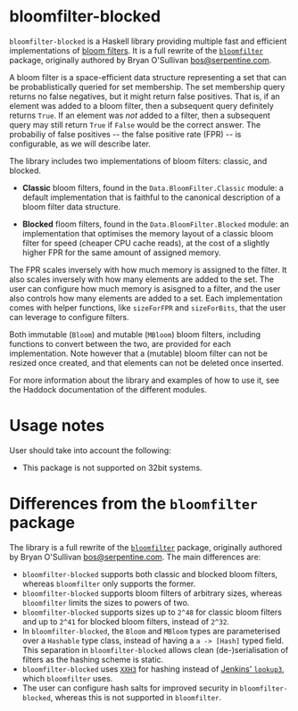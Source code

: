 # bloomfilter-blocked

`bloomfilter-blocked` is a Haskell library providing multiple fast and efficient
implementations of [bloom filters][bloom-filter:wiki]. It is a full rewrite of
the [`bloomfilter`][bloomfilter:hackage] package, originally authored by Bryan
O'Sullivan <bos@serpentine.com>.

A bloom filter is a space-efficient data structure representing a set that can
be probablistically queried for set membership. The set membership query returns
no false negatives, but it might return false positives. That is, if an element
was added to a bloom filter, then a subsequent query definitely returns `True`.
If an element was *not* added to a filter, then a subsequent query may still
return `True` if `False` would be the correct answer. The probabiliy of false
positives -- the false positive rate (FPR) -- is configurable, as we will
describe later.

The library includes two implementations of bloom filters: classic, and blocked.

* **Classic** bloom filters, found in the `Data.BloomFilter.Classic` module: a
  default implementation that is faithful to the canonical description of a
  bloom filter data structure.

* **Blocked** floom filters, found in the `Data.BloomFilter.Blocked` module: an
  implementation that optimises the memory layout of a classic bloom filter for
  speed (cheaper CPU cache reads), at the cost of a slightly higher FPR for the
  same amount of assigned memory.

The FPR scales inversely with how much memory is assigned to the filter. It also
scales inversely with how many elements are added to the set. The user can
configure how much memory is asisgned to a filter, and the user also controls
how many elements are added to a set. Each implementation comes with helper
functions, like `sizeForFPR` and `sizeForBits`, that the user can leverage to
configure filters.

Both immutable (`Bloom`) and mutable (`MBloom`) bloom filters, including
functions to convert between the two, are provided for each implementation. Note
however that a (mutable) bloom filter can not be resized once created, and that
elements can not be deleted once inserted.

For more information about the library and examples of how to use it, see the
Haddock documentation of the different modules.

# Usage notes

User should take into account the following:

* This package is not supported on 32bit systems.

# Differences from the `bloomfilter` package

The library is a full rewrite of the [`bloomfilter`][bloomfilter:hackage]
package, originally authored by Bryan O'Sullivan <bos@serpentine.com>. The main
differences are:

* `bloomfilter-blocked` supports both classic and blocked bloom filters, whereas
  `bloomfilter` only supports the former.
* `bloomfilter-blocked` supports bloom filters of arbitrary sizes, whereas
  `bloomfilter` limits the sizes to powers of two.
* `bloomfilter-blocked` supports sizes up to `2^48` for classic bloom filters
  and up to `2^41` for blocked bloom filters, instead of `2^32`.
* In `bloomfilter-blocked`, the `Bloom` and `MBloom` types are parameterised
  over a `Hashable` type class, instead of having a `a -> [Hash]` typed field.
  This separation in `bloomfilter-blocked` allows clean (de-)serialisation of
  filters as the hashing scheme is static.
* `bloomfilter-blocked` uses [`XXH3`][xxh3] for hashing instead of [Jenkins'
  `lookup3`][lookup3:wiki], which `bloomfilter` uses.
* The user can configure hash salts for improved security in
  `bloomfilter-blocked`, whereas this is not supported in `bloomfilter`.

<!-- Sources -->

[bloom-filter:wiki]: https://en.wikipedia.org/wiki/Bloom_filter
[bloomfilter:hackage]: https://hackage.haskell.org/package/bloomfilter
[xxh3]: https://xxhash.com/
[lookup3:wiki]: https://en.wikipedia.org/wiki/Jenkins_hash_function#lookup3